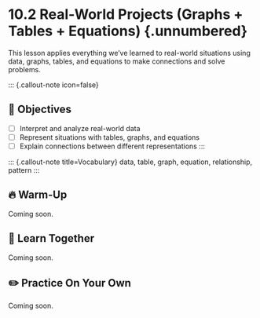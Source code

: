 #  10.2 Real-World Projects (Graphs + Tables + Equations) {.unnumbered}

This lesson applies everything we’ve learned to real-world situations using data, graphs, tables, and equations to make connections and solve problems.

::: {.callout-note icon=false}
## 🎯 Objectives
- [ ] Interpret and analyze real-world data
- [ ] Represent situations with tables, graphs, and equations
- [ ] Explain connections between different representations
:::

::: {.callout-note title=Vocabulary}
data, table, graph, equation, relationship, pattern
:::

## 🔥 Warm-Up
Coming soon.

## 🧠 Learn Together
Coming soon.

## ✏️ Practice On Your Own
Coming soon.
